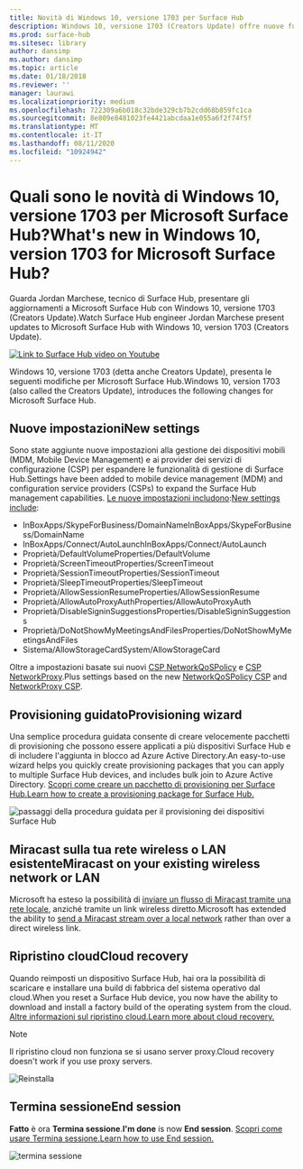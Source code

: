 ```yaml
---
title: Novità di Windows 10, versione 1703 per Surface Hub
description: Windows 10, versione 1703 (Creators Update) offre nuove funzionalità per Microsoft Surface Hub.
ms.prod: surface-hub
ms.sitesec: library
author: dansimp
ms.author: dansimp
ms.topic: article
ms.date: 01/18/2018
ms.reviewer: ''
manager: laurawi
ms.localizationpriority: medium
ms.openlocfilehash: 722309a6b018c32bde329cb7b2cdd68b859fc1ca
ms.sourcegitcommit: 8e809e8481023fe4421abcdaa1e055a6f2f74f5f
ms.translationtype: MT
ms.contentlocale: it-IT
ms.lasthandoff: 08/11/2020
ms.locfileid: "10924942"
---
```

# <span data-ttu-id="e1455-103">Quali sono le novità di Windows 10, versione 1703 per Microsoft Surface Hub?</span><span class="sxs-lookup"><span data-stu-id="e1455-103">What's new in Windows 10, version 1703 for Microsoft Surface Hub?</span></span>

<span data-ttu-id="e1455-104">Guarda Jordan Marchese, tecnico di Surface Hub, presentare gli aggiornamenti a Microsoft Surface Hub con Windows 10, versione 1703 (Creators Update).</span><span class="sxs-lookup"><span data-stu-id="e1455-104">Watch Surface Hub engineer Jordan Marchese present updates to Microsoft Surface Hub with Windows 10, version 1703 (Creators Update).</span></span> 

<a href="https://www.youtube.com/watch?v=R8tX10VIgq0" target="_blank"> <img src="images/whats-new-video-thumbnail.png" alt="Link to Surface Hub video on Youtube" /></a>

<span data-ttu-id="e1455-105">Windows 10, versione 1703 (detta anche Creators Update), presenta le seguenti modifiche per Microsoft Surface Hub.</span><span class="sxs-lookup"><span data-stu-id="e1455-105">Windows 10, version 1703 (also called the Creators Update), introduces the following changes for Microsoft Surface Hub.</span></span>

## <span data-ttu-id="e1455-106">Nuove impostazioni</span><span class="sxs-lookup"><span data-stu-id="e1455-106">New settings</span></span>

<span data-ttu-id="e1455-107">Sono state aggiunte nuove impostazioni alla gestione dei dispositivi mobili (MDM, Mobile Device Management) e ai provider dei servizi di configurazione (CSP) per espandere le funzionalità di gestione di Surface Hub.</span><span class="sxs-lookup"><span data-stu-id="e1455-107">Settings have been added to mobile device management (MDM) and configuration service providers (CSPs) to expand the Surface Hub management capabilities.</span></span> <span data-ttu-id="e1455-108">[Le nuove impostazioni includono](manage-settings-with-mdm-for-surface-hub.md):</span><span class="sxs-lookup"><span data-stu-id="e1455-108">[New settings include](manage-settings-with-mdm-for-surface-hub.md):</span></span>

- <span data-ttu-id="e1455-109">InBoxApps/SkypeForBusiness/DomainName</span><span class="sxs-lookup"><span data-stu-id="e1455-109">InBoxApps/SkypeForBusiness/DomainName</span></span>
- <span data-ttu-id="e1455-110">InBoxApps/Connect/AutoLaunch</span><span class="sxs-lookup"><span data-stu-id="e1455-110">InBoxApps/Connect/AutoLaunch</span></span>
- <span data-ttu-id="e1455-111">Proprietà/DefaultVolume</span><span class="sxs-lookup"><span data-stu-id="e1455-111">Properties/DefaultVolume</span></span>
- <span data-ttu-id="e1455-112">Proprietà/ScreenTimeout</span><span class="sxs-lookup"><span data-stu-id="e1455-112">Properties/ScreenTimeout</span></span>
- <span data-ttu-id="e1455-113">Proprietà/SessionTimeout</span><span class="sxs-lookup"><span data-stu-id="e1455-113">Properties/SessionTimeout</span></span>
- <span data-ttu-id="e1455-114">Proprietà/SleepTimeout</span><span class="sxs-lookup"><span data-stu-id="e1455-114">Properties/SleepTimeout</span></span>
- <span data-ttu-id="e1455-115">Proprietà/AllowSessionResume</span><span class="sxs-lookup"><span data-stu-id="e1455-115">Properties/AllowSessionResume</span></span>
- <span data-ttu-id="e1455-116">Proprietà/AllowAutoProxyAuth</span><span class="sxs-lookup"><span data-stu-id="e1455-116">Properties/AllowAutoProxyAuth</span></span>
- <span data-ttu-id="e1455-117">Proprietà/DisableSigninSuggestions</span><span class="sxs-lookup"><span data-stu-id="e1455-117">Properties/DisableSigninSuggestions</span></span>
- <span data-ttu-id="e1455-118">Proprietà/DoNotShowMyMeetingsAndFiles</span><span class="sxs-lookup"><span data-stu-id="e1455-118">Properties/DoNotShowMyMeetingsAndFiles</span></span>
- <span data-ttu-id="e1455-119">Sistema/AllowStorageCard</span><span class="sxs-lookup"><span data-stu-id="e1455-119">System/AllowStorageCard</span></span>

<span data-ttu-id="e1455-120">Oltre a impostazioni basate sui nuovi [CSP NetworkQoSPolicy](https://msdn.microsoft.com/windows/hardware/commercialize/customize/mdm/networkqospolicy-csp) e [CSP NetworkProxy](https://msdn.microsoft.com/windows/hardware/commercialize/customize/mdm/networkproxy-csp).</span><span class="sxs-lookup"><span data-stu-id="e1455-120">Plus settings based on the new [NetworkQoSPolicy CSP](https://msdn.microsoft.com/windows/hardware/commercialize/customize/mdm/networkqospolicy-csp) and [NetworkProxy CSP](https://msdn.microsoft.com/windows/hardware/commercialize/customize/mdm/networkproxy-csp).</span></span>
</br>

## <span data-ttu-id="e1455-121">Provisioning guidato</span><span class="sxs-lookup"><span data-stu-id="e1455-121">Provisioning wizard</span></span>

<span data-ttu-id="e1455-122">Una semplice procedura guidata consente di creare velocemente pacchetti di provisioning che possono essere applicati a più dispositivi Surface Hub e di includere l'aggiunta in blocco ad Azure Active Directory.</span><span class="sxs-lookup"><span data-stu-id="e1455-122">An easy-to-use wizard helps you quickly create provisioning packages that you can apply to multiple Surface Hub devices, and includes bulk join to Azure Active Directory.</span></span> [<span data-ttu-id="e1455-123">Scopri come creare un pacchetto di provisioning per Surface Hub.</span><span class="sxs-lookup"><span data-stu-id="e1455-123">Learn how to create a provisioning package for Surface Hub.</span></span>](provisioning-packages-for-certificates-surface-hub.md)

![passaggi della procedura guidata per il provisioning dei dispositivi Surface Hub](images/wcd-wizard.png)
    
## <span data-ttu-id="e1455-125">Miracast sulla tua rete wireless o LAN esistente</span><span class="sxs-lookup"><span data-stu-id="e1455-125">Miracast on your existing wireless network or LAN</span></span> 

<span data-ttu-id="e1455-126">Microsoft ha esteso la possibilità di [inviare un flusso di Miracast tramite una rete locale](miracast-over-infrastructure.md), anziché tramite un link wireless diretto.</span><span class="sxs-lookup"><span data-stu-id="e1455-126">Microsoft has extended the ability to [send a Miracast stream over a local network](miracast-over-infrastructure.md) rather than over a direct wireless link.</span></span> 
    
## <span data-ttu-id="e1455-127">Ripristino cloud</span><span class="sxs-lookup"><span data-stu-id="e1455-127">Cloud recovery</span></span>

<span data-ttu-id="e1455-128">Quando reimposti un dispositivo Surface Hub, hai ora la possibilità di scaricare e installare una build di fabbrica del sistema operativo dal cloud.</span><span class="sxs-lookup"><span data-stu-id="e1455-128">When you reset a Surface Hub device, you now have the ability to download and install a factory build of the operating system from the cloud.</span></span> [<span data-ttu-id="e1455-129">Altre informazioni sul ripristino cloud.</span><span class="sxs-lookup"><span data-stu-id="e1455-129">Learn more about cloud recovery.</span></span>](device-reset-surface-hub.md#cloud-recovery)

>[!NOTE]
><span data-ttu-id="e1455-130">Il ripristino cloud non funziona se si usano server proxy.</span><span class="sxs-lookup"><span data-stu-id="e1455-130">Cloud recovery doesn't work if you use proxy servers.</span></span>
    
![Reinstalla](images/reinstall.png)
    
## <span data-ttu-id="e1455-132">Termina sessione</span><span class="sxs-lookup"><span data-stu-id="e1455-132">End session</span></span>

<span data-ttu-id="e1455-133">**Fatto** è ora **Termina sessione**.</span><span class="sxs-lookup"><span data-stu-id="e1455-133">**I'm done** is now **End session**.</span></span> [<span data-ttu-id="e1455-134">Scopri come usare Termina sessione.</span><span class="sxs-lookup"><span data-stu-id="e1455-134">Learn how to use End session.</span></span>](finishing-your-surface-hub-meeting.md) 

![termina sessione](images/end-session.png)



 

 
